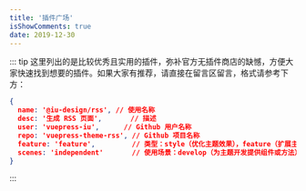 ```yaml
---
title: '插件广场'
isShowComments: true
date: 2019-12-30
---
```


<plugins-recommend></plugins-recommend>

::: tip
这里列出的是比较优秀且实用的插件，弥补官方无插件商店的缺憾，方便大家快速找到想要的插件。如果大家有推荐，请直接在留言区留言，格式请参考下方：

```json
{
  name: '@iu-design/rss', // 使用名称
  desc: '生成 RSS 页面',       // 描述
  user: 'vuepress-iu',      // Github 用户名称
  repo: 'vuepress-theme-rss', // Github 项目名称
  feature: 'feature',         // 类型：style（优化主题效果），feature（扩展主题功能）
  scenes: 'independent'       // 使用场景：develop（为主题开发提供组件或方法），independent（单纯扩展主题功能）
}
```
:::
